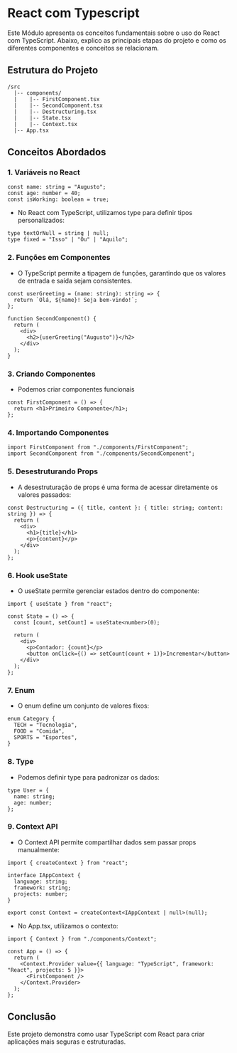 # React com Typescript
Este Módulo apresenta os conceitos fundamentais sobre o uso do React com TypeScript. Abaixo, explico as principais etapas do projeto e como os diferentes componentes e conceitos se relacionam.

## Estrutura do Projeto
```
/src
  |-- components/
  |    |-- FirstComponent.tsx
  |    |-- SecondComponent.tsx
  |    |-- Destructuring.tsx
  |    |-- State.tsx
  |    |-- Context.tsx
  |-- App.tsx
```

## Conceitos Abordados
### 1. Variáveis no React
```
const name: string = "Augusto";
const age: number = 40;
const isWorking: boolean = true;
```
- No React com TypeScript, utilizamos type para definir tipos personalizados:
```tsx
type textOrNull = string | null;
type fixed = "Isso" | "Ou" | "Aquilo";
```

### 2. Funções em Componentes
- O TypeScript permite a tipagem de funções, garantindo que os valores de entrada e saída sejam consistentes.

```tsx
const userGreeting = (name: string): string => {
  return `Olá, ${name}! Seja bem-vindo!`;
};

function SecondComponent() {
  return (
    <div>
      <h2>{userGreeting("Augusto")}</h2>
    </div>
  );
}
```

### 3. Criando Componentes
- Podemos criar componentes funcionais 
```tsx
const FirstComponent = () => {
  return <h1>Primeiro Componente</h1>;
};
```

### 4. Importando Componentes
```tsx
import FirstComponent from "./components/FirstComponent";
import SecondComponent from "./components/SecondComponent";

```

### 5. Desestruturando Props
- A desestruturação de props é uma forma de acessar diretamente os valores passados:
```tsx
const Destructuring = ({ title, content }: { title: string; content: string }) => {
  return (
    <div>
      <h1>{title}</h1>
      <p>{content}</p>
    </div>
  );
};

```

### 6. Hook useState
- O useState permite gerenciar estados dentro do componente:
```tsx
import { useState } from "react";

const State = () => {
  const [count, setCount] = useState<number>(0);

  return (
    <div>
      <p>Contador: {count}</p>
      <button onClick={() => setCount(count + 1)}>Incrementar</button>
    </div>
  );
};
```

### 7. Enum
- O enum define um conjunto de valores fixos:
```tsx
enum Category {
  TECH = "Tecnologia",
  FOOD = "Comida",
  SPORTS = "Esportes",
}
```

### 8. Type
- Podemos definir type para padronizar os dados:

```tsx
type User = {
  name: string;
  age: number;
};
```

### 9. Context API
- O Context API permite compartilhar dados sem passar props manualmente:
```tsx
import { createContext } from "react";

interface IAppContext {
  language: string;
  framework: string;
  projects: number;
}

export const Context = createContext<IAppContext | null>(null);
```
- No App.tsx, utilizamos o contexto:
```tsx
import { Context } from "./components/Context";

const App = () => {
  return (
    <Context.Provider value={{ language: "TypeScript", framework: "React", projects: 5 }}>
      <FirstComponent />
    </Context.Provider>
  );
};
```

## Conclusão
Este projeto demonstra como usar TypeScript com React para criar aplicações mais seguras e estruturadas.